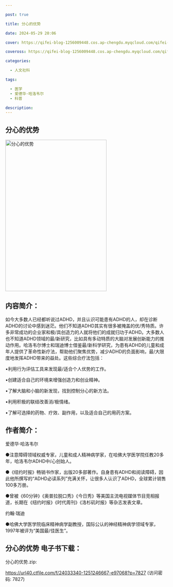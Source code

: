 ```yaml
---

post: true

title: 分心的优势

date: 2024-05-29 20:06

cover: https://qifei-blog-1256009448.cos.ap-chengdu.myqcloud.com/qifei-blog/64eda660661c6c8e541a651b.jpg

coveross: https://qifei-blog-1256009448.cos.ap-chengdu.myqcloud.com/qifei-blog/64eda660661c6c8e541a651b.jpg

categories:

  - 人文社科

tags:

  - 医学
  - 爱德华·哈洛韦尔
  - 科普

description:
---
```


## 分心的优势
<img alt="分心的优势 " class="aligncenter loaded" data-was-processed="true" decoding="async" fetchpriority="high" height="471" src="https://qifei-blog-1256009448.cos.ap-chengdu.myqcloud.com/qifei-blog/64eda660661c6c8e541a651b.jpg" style="cursor: zoom-in;" width="314"/>

## 内容简介：

如今大多数人已经都听说过ADHD，并且认识可能患有ADHD的人，却在诊断ADHD的讨论中感到迷茫。他们不知道ADHD其实有很多被掩盖的优/秀特质。许多非常成功的企业家和极/具创造力的人就将他们的成就归功于ADHD。大多数人也不知道ADHD领域的最/新研究，比如具有多动特质的大脑对发展创新能力的推动作用。哈洛韦尔博士和瑞迪博士借鉴最/新科学研究，为患有ADHD的儿童和成年人提供了革命性新疗法，帮助他们聚焦优势，减少ADHD的负面影响，最/大限度地发挥ADHD带来的益处。这些综合疗法包括：

•利用行为评估工具来发现最/适合个人优势的工作。

•创建适合自己的环境来增强创造力和创业精神。

•了解大脑和小脑的新发现，找到控制分心的新方法。

•利用积极的联结改善消/极情绪。

•了解可选择的药物、疗效、副作用，以及适合自己的用药方案。

## 作者简介：

爱德华·哈洛韦尔

●注意障碍领域权威专家，儿童和成人精神病学家，在哈佛大学医学院任教20多年，哈洛韦尔ADHD中/心创始人。

●《纽约时报》畅销书作家，出版20多部著作。自身患有ADHD和阅读障碍，因此他所撰写的“ADHD必读系列”充满关怀，让很多人认识了ADHD，全球累计销售100多万册。

●曾被《60分钟》《奥普拉脱口秀》《今日秀》等美国主流电视媒体节目竞相报道，长期在《纽约时报》《时代周刊》《洛杉矶时报》等杂志发表文章。

约翰·瑞迪

●哈佛大学医学院临床精神病学副教授，国际公认的神经精神病学领域专家，1997年被评为“美国最/佳医生”。

## 分心的优势 电子书下载：

分心的优势.zip: 

https://url40.ctfile.com/f/24033340-1251246667-e97068?p=7827 (访问密码: 7827)
